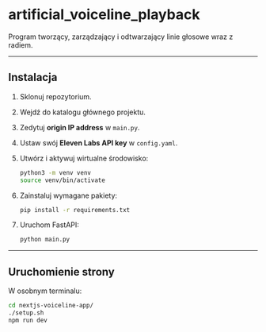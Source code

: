 # artificial_voiceline_playback
Program tworzący, zarządzający i odtwarzający linie głosowe wraz z radiem.

---

## Instalacja

1. Sklonuj repozytorium.  
2. Wejdź do katalogu głównego projektu.  
3. Zedytuj **origin IP address** w `main.py`.  
4. Ustaw swój **Eleven Labs API key** w `config.yaml`.  
5. Utwórz i aktywuj wirtualne środowisko:  

   ```bash
   python3 -m venv venv
   source venv/bin/activate
   ```

6. Zainstaluj wymagane pakiety:

   ```bash
   pip install -r requirements.txt
   ```

7. Uruchom FastAPI:

   ```bash
   python main.py
   ```

---

## Uruchomienie strony

W osobnym terminalu:

```bash
cd nextjs-voiceline-app/
./setup.sh
npm run dev
```
